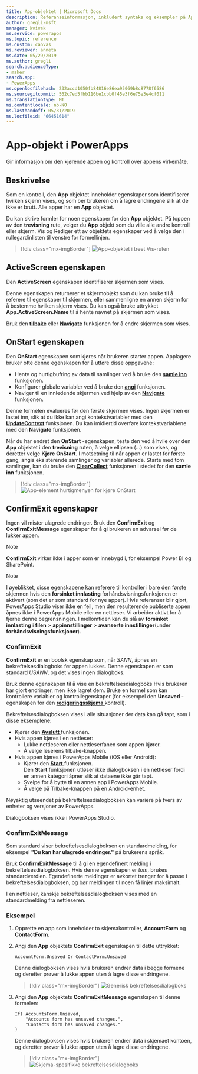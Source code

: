 ```yaml
---
title: App-objektet | Microsoft Docs
description: Referanseinformasjon, inkludert syntaks og eksempler på App-objektet i PowerApps
author: gregli-msft
manager: kvivek
ms.service: powerapps
ms.topic: reference
ms.custom: canvas
ms.reviewer: anneta
ms.date: 05/29/2019
ms.author: gregli
search.audienceType:
- maker
search.app:
- PowerApps
ms.openlocfilehash: 232accd1050fb84816e86ea95069b8c8778f6586
ms.sourcegitcommit: 562c7ed5fbb116be1cbb0f45e3f6e75e3e4cf011
ms.translationtype: MT
ms.contentlocale: nb-NO
ms.lasthandoff: 05/31/2019
ms.locfileid: "66451614"
---
```

# <a name="app-object-in-powerapps"></a>App-objekt i PowerApps

Gir informasjon om den kjørende appen og kontroll over appens virkemåte.

## <a name="description"></a>Beskrivelse

Som en kontroll, den **App** objektet inneholder egenskaper som identifiserer hvilken skjerm vises, og som ber brukeren om å lagre endringene slik at de ikke er brutt. Alle apper har en **App** objektet.

Du kan skrive formler for noen egenskaper for den **App** objektet. På toppen av den **trevisning** rute, velger du **App** objekt som du ville alle andre kontroll eller skjerm. Vis og Rediger ett av objektets egenskaper ved å velge den i rullegardinlisten til venstre for formellinjen.

> [!div class="mx-imgBorder"]
> ![App-objektet i treet Vis-ruten](media/object-app/appobject.png)

## <a name="activescreen-property"></a>ActiveScreen egenskapen

Den **ActiveScreen** egenskapen identifiserer skjermen som vises.

Denne egenskapen returnerer et skjermobjekt som du kan bruke til å referere til egenskaper til skjermen, eller sammenligne en annen skjerm for å bestemme hvilken skjerm vises. Du kan også bruke uttrykket **App.ActiveScreen.Name** til å hente navnet på skjermen som vises.

Bruk den **[tilbake](function-navigate.md)** eller **[Navigate](function-navigate.md)** funksjonen for å endre skjermen som vises.

## <a name="onstart-property"></a>OnStart egenskapen

Den **OnStart** egenskapen som kjøres når brukeren starter appen. Applagere bruker ofte denne egenskapen for å utføre disse oppgavene:

- Hente og hurtigbufring av data til samlinger ved å bruke den **[samle inn](function-clear-collect-clearcollect.md)** funksjonen.
- Konfigurer globale variabler ved å bruke den **[angi](function-set.md)** funksjonen.
- Naviger til en innledende skjermen ved hjelp av den **[Navigate](function-navigate.md)** funksjonen.

Denne formelen evalueres før den første skjermen vises. Ingen skjermen er lastet inn, slik at du ikke kan angi kontekstvariabler med den **[UpdateContext](function-updatecontext.md)** funksjonen. Du kan imidlertid overføre kontekstvariablene med den **Navigate** funksjonen.

Når du har endret den **OnStart** -egenskapen, teste den ved å hvile over den **App** objektet i den **trevisning** ruten, å velge ellipsen (...) som vises, og deretter velge **Kjøre OnStart**. I motsetning til når appen er lastet for første gang, angis eksisterende samlinger og variabler allerede. Starte med tom samlinger, kan du bruke den **[ClearCollect](function-clear-collect-clearcollect.md)** funksjonen i stedet for den **samle inn** funksjonen.

> [!div class="mx-imgBorder"]
> ![App-element hurtigmenyen for kjøre OnStart](media/object-app/appobject-runonstart.png)

## <a name="confirmexit-properties"></a>ConfirmExit egenskaper

Ingen vil mister ulagrede endringer. Bruk den **ConfirmExit** og **ConfirmExitMessage** egenskaper for å gi brukeren en advarsel før de lukker appen.

> [!NOTE]
> **ConfirmExit** virker ikke i apper som er innebygd i, for eksempel Power BI og SharePoint.

> [!NOTE]
> I øyeblikket, disse egenskapene kan referere til kontroller i bare den første skjermen hvis den **forsinket innlasting** forhåndsvisningsfunksjonen er aktivert (som det er som standard for nye apper). Hvis referanser blir gjort, PowerApps Studio viser ikke en feil, men den resulterende publiserte appen åpnes ikke i PowerApps Mobile eller en nettleser. Vi arbeider aktivt for å fjerne denne begrensningen. I mellomtiden kan du slå av **forsinket innlasting** i **filen** > **appinnstillinger** > **avanserte innstillinger**(under **forhåndsvisningsfunksjoner**).

### <a name="confirmexit"></a>ConfirmExit

**ConfirmExit** er en boolsk egenskap som, når *SANN*, åpnes en bekreftelsesdialogboks før appen lukkes. Denne egenskapen er som standard *USANN*, og det vises ingen dialogboks.

Bruk denne egenskapen til å vise en bekreftelsesdialogboks Hvis brukeren har gjort endringer, men ikke lagret dem. Bruke en formel som kan kontrollere variabler og kontrollegenskaper (for eksempel den **Unsaved** -egenskapen for den [ **redigeringsskjema** ](../controls/control-form-detail.md) kontroll).

Bekreftelsesdialogboksen vises i alle situasjoner der data kan gå tapt, som i disse eksemplene:

- Kjører den [ **Avslutt** ](function-exit.md) funksjonen.
- Hvis appen kjøres i en nettleser:
  - Lukke nettleseren eller nettleserfanen som appen kjører.
  - Å velge leserens tilbake-knappen.
- Hvis appen kjøres i PowerApps Mobile (iOS eller Android):
  - Kjører den [ **Start** ](function-param.md) funksjonen.<br>Den **Start** funksjonen utløser ikke dialogboksen i en nettleser fordi en annen kategori åpner slik at dataene ikke går tapt.
  - Sveipe for å bytte til en annen app i PowerApps Mobile.
  - Å velge på Tilbake-knappen på en Android-enhet.

Nøyaktig utseendet på bekreftelsesdialogboksen kan variere på tvers av enheter og versjoner av PowerApps.

Dialogboksen vises ikke i PowerApps Studio.

### <a name="confirmexitmessage"></a>ConfirmExitMessage

Som standard viser bekreftelsesdialogboksen en standardmelding, for eksempel **"Du kan har ulagrede endringer."** på brukerens språk.

Bruk **ConfirmExitMessage** til å gi en egendefinert melding i bekreftelsesdialogboksen. Hvis denne egenskapen er *tom*, brukes standardverdien. Egendefinerte meldinger er avkortet trenger for å passe i bekreftelsesdialogboksen, og bør meldingen til noen få linjer maksimalt.

I en nettleser, kanskje bekreftelsesdialogboksen vises med en standardmelding fra nettleseren.

### <a name="example"></a>Eksempel

1. Opprette en app som inneholder to skjemakontroller, **AccountForm** og **ContactForm**.

1. Angi den **App** objektets **ConfirmExit** egenskapen til dette uttrykket:

    ```powerapps-dot
    AccountForm.Unsaved Or ContactForm.Unsaved
    ```

    Denne dialogboksen vises hvis brukeren endrer data i begge formene og deretter prøver å lukke appen uten å lagre disse endringene.

    > [!div class="mx-imgBorder"]
    > ![Generisk bekreftelsesdialogboks](media/object-app/confirm-native.png)

1. Angi den **App** objektets **ConfirmExitMessage** egenskapen til denne formelen:

    ```powerapps-dot
    If( AccountsForm.Unsaved,
        "Accounts form has unsaved changes.",
        "Contacts form has unsaved changes."
    )
    ```

    Denne dialogboksen vises hvis brukeren endrer data i skjemaet kontoen, og deretter prøver å lukke appen uten å lagre disse endringene.

    > [!div class="mx-imgBorder"]
    > ![Skjema-spesifikke bekreftelsesdialogboks](media/object-app/confirm-native-custom.png)
